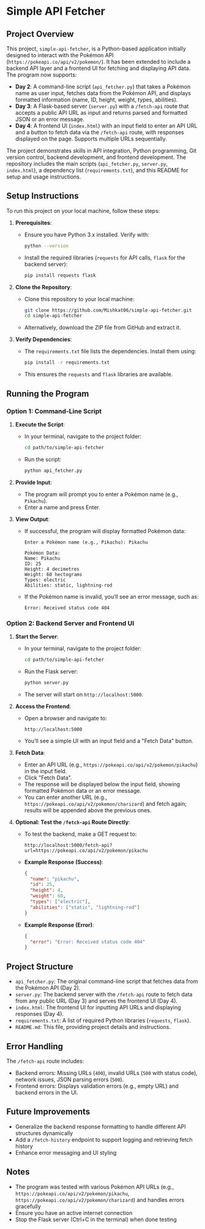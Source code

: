 # Simple API Fetcher

## Project Overview
This project, `simple-api-fetcher`, is a Python-based application initially designed to interact with the Pokémon API (`https://pokeapi.co/api/v2/pokemon/`). It has been extended to include a backend API layer and a frontend UI for fetching and displaying API data. The program now supports:

- **Day 2**: A command-line script (`api_fetcher.py`) that takes a Pokémon name as user input, fetches data from the Pokémon API, and displays formatted information (name, ID, height, weight, types, abilities).
- **Day 3**: A Flask-based server (`server.py`) with a `/fetch-api` route that accepts a public API URL as input and returns parsed and formatted JSON or an error message.
- **Day 4**: A frontend UI (`index.html`) with an input field to enter an API URL and a button to fetch data via the `/fetch-api` route, with responses displayed on the page. Supports multiple URLs sequentially.

The project demonstrates skills in API integration, Python programming, Git version control, backend development, and frontend development. The repository includes the main scripts (`api_fetcher.py`, `server.py`, `index.html`), a dependency list (`requirements.txt`), and this README for setup and usage instructions.

## Setup Instructions
To run this project on your local machine, follow these steps:

1. **Prerequisites**:
   - Ensure you have Python 3.x installed. Verify with:
     ```bash
     python --version
     ```
   - Install the required libraries (`requests` for API calls, `flask` for the backend server):
     ```bash
     pip install requests flask
     ```

2. **Clone the Repository**:
   - Clone this repository to your local machine:
     ```bash
     git clone https://github.com/Mishkat06/simple-api-fetcher.git
     cd simple-api-fetcher
     ```
   - Alternatively, download the ZIP file from GitHub and extract it.

3. **Verify Dependencies**:
   - The `requirements.txt` file lists the dependencies. Install them using:
     ```bash
     pip install -r requirements.txt
     ```
   - This ensures the `requests` and `flask` libraries are available.

## Running the Program

### Option 1: Command-Line Script
1. **Execute the Script**:
   - In your terminal, navigate to the project folder:
     ```bash
     cd path/to/simple-api-fetcher
     ```
   - Run the script:
     ```bash
     python api_fetcher.py
     ```

2. **Provide Input**:
   - The program will prompt you to enter a Pokémon name (e.g., `Pikachu`).
   - Enter a name and press Enter.

3. **View Output**:
   - If successful, the program will display formatted Pokémon data:
     ```
     Enter a Pokémon name (e.g., Pikachu): Pikachu

     Pokémon Data:
     Name: Pikachu
     ID: 25
     Height: 4 decimetres
     Weight: 60 hectograms
     Types: electric
     Abilities: static, lightning-rod
     ```
   - If the Pokémon name is invalid, you’ll see an error message, such as:
     ```
     Error: Received status code 404
     ```

### Option 2: Backend Server and Frontend UI 
1. **Start the Server**:
   - In your terminal, navigate to the project folder:
     ```bash
     cd path/to/simple-api-fetcher
     ```
   - Run the Flask server:
     ```bash
     python server.py
     ```
   - The server will start on `http://localhost:5000`.

2. **Access the Frontend**:
   - Open a browser and navigate to:
     ```
     http://localhost:5000
     ```
   - You’ll see a simple UI with an input field and a "Fetch Data" button.

3. **Fetch Data**:
   - Enter an API URL (e.g., `https://pokeapi.co/api/v2/pokemon/pikachu`) in the input field.
   - Click "Fetch Data".
   - The response will be displayed below the input field, showing formatted Pokémon data or an error message.
   - You can enter another URL (e.g., `https://pokeapi.co/api/v2/pokemon/charizard`) and fetch again; results will be appended above the previous ones.

4. **Optional: Test the `/fetch-api` Route Directly**:
   - To test the backend, make a GET request to:
     ```
     http://localhost:5000/fetch-api?url=https://pokeapi.co/api/v2/pokemon/pikachu
     ```
   - **Example Response (Success)**:
     ```json
     {
       "name": "pikachu",
       "id": 25,
       "height": 4,
       "weight": 60,
       "types": ["electric"],
       "abilities": ["static", "lightning-rod"]
     }
     ```
   - **Example Response (Error)**:
     ```json
     {
       "error": "Error: Received status code 404"
     }
     ```

## Project Structure
- `api_fetcher.py`: The original command-line script that fetches data from the Pokémon API (Day 2).
- `server.py`: The backend server with the `/fetch-api` route to fetch data from any public URL (Day 3) and serves the frontend UI (Day 4).
- `index.html`: The frontend UI for inputting API URLs and displaying responses (Day 4).
- `requirements.txt`: A list of required Python libraries (`requests`, `flask`).
- `README.md`: This file, providing project details and instructions.

## Error Handling
The `/fetch-api` route includes:
- Backend errors: Missing URLs (`400`), invalid URLs (`500` with status code), network issues, JSON parsing errors (`500`).
- Frontend errors: Displays validation errors (e.g., empty URL) and backend errors in the UI.

## Future Improvements
- Generalize the backend response formatting to handle different API structures dynamically
- Add a `/fetch-history` endpoint to support logging and retrieving fetch history
- Enhance error messaging and UI styling

## Notes
- The program was tested with various Pokémon API URLs (e.g., `https://pokeapi.co/api/v2/pokemon/pikachu`, `https://pokeapi.co/api/v2/pokemon/charizard`) and handles errors gracefully
- Ensure you have an active internet connection
- Stop the Flask server (Ctrl+C in the terminal) when done testing
